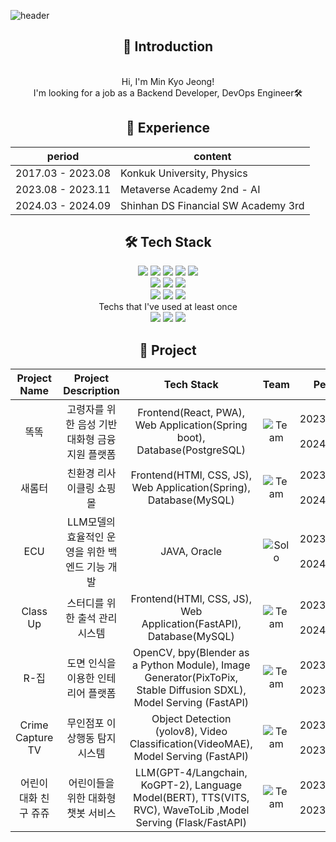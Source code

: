 ![header](https://capsule-render.vercel.app/api?type=venom&color=auto&height=300&section=header&text=Minkyo%20Jeong&fontSize=70)

<div align="center">

## 👋 Introduction 
<div>
    <br>
   Hi, I'm Min Kyo Jeong!
    <br>
   I'm looking for a job as a Backend Developer, DevOps Engineer🛠 <br>
</div>

## 📆 Experience
| period | content |
| ------- | ------- |
| 2017.03 - 2023.08 | Konkuk University, Physics |
| 2023.08 - 2023.11 | Metaverse Academy 2nd - AI |
| 2024.03 - 2024.09 | Shinhan DS Financial SW Academy 3rd |

## 🛠 Tech Stack
<div>
    <img src="https://img.shields.io/badge/Python-3776AB?style=flat-square&logo=Python&logoColor=white"/>
    <img src="https://img.shields.io/badge/Java-007396?style=flat-square&logo=coffeescript&logoColor=white"/>
    <img src="https://img.shields.io/badge/Spring-6DB33F?style=flat-square&logo=Spring&logoColor=white"/>
    <img src="https://img.shields.io/badge/Spring_Boot-6DB33F?style=flat-square&logo=SpringBoot&logoColor=white"/>
    <img src="https://img.shields.io/badge/FastAPI-009688?style=flat-square&logo=FastAPI&logoColor=white"/>
</div>
<div>
    <img src="https://img.shields.io/badge/Oracle-F80000?style=flat-square&logo=Oracle&logoColor=white"/>
    <img src="https://img.shields.io/badge/MySQL-4479A1?style=flat-square&logo=MySQL&logoColor=white"/>
    <img src="https://img.shields.io/badge/PostgreSQL-336791?style=flat-square&logo=PostgreSQL&logoColor=white"/>
</div>
<div>
    <img src="https://img.shields.io/badge/Docker-2496ED?style=flat-square&logo=Docker&logoColor=white"/>
    <img src="https://img.shields.io/badge/Git-F05032?style=flat-square&logo=Git&logoColor=white"/>
    <img src="https://img.shields.io/badge/GitHub-181717?style=flat-square&logo=GitHub&logoColor=white"/>
</div>
<div>
    Techs that I've used at least once<br>
   <img src="https://img.shields.io/badge/Kubernetes-326CE5?style=flat-square&logo=Kubernetes&logoColor=white"/>
   <img src="https://img.shields.io/badge/Jenkins-D24939?style=flat-square&logo=Jenkins&logoColor=white"/>
   <img src="https://img.shields.io/badge/Tekton-F46A2A?style=flat-square&logo=Tekton&logoColor=white"/>
</div>

## 📃 Project

|Project Name|Project Description|Tech Stack|Team|Period|Link|
|:---:|:---:|:---:|:---:|:---:|:---:|
| 똑똑 | 고령자를 위한 음성 기반 대화형 금융 지원 플랫폼 | Frontend(React, PWA), Web Application(Spring boot), Database(PostgreSQL) | ![Team](https://img.shields.io/badge/Team-red) | 2023/07/24 ~ 2024/09/11 | [Repo👉](https://github.com/MinkyoDev/knock-knock)|
| 새롬터 | 친환경 리사이클링 쇼핑몰 | Frontend(HTMl, CSS, JS), Web Application(Spring), Database(MySQL) | ![Team](https://img.shields.io/badge/Team-red) | 2023/05/27 ~ 2024/07/09 | [Repo👉](https://github.com/MinkyoDev/saerom-teo)|
| ECU | LLM모델의 효율적인 운영을 위한 백엔드 기능 개발 | JAVA, Oracle | ![Solo](https://img.shields.io/badge/Solo-blue) | 2023/04/08 ~ 2024/04/15 | [Repo👉](https://github.com/MinkyoDev/efficient-chatbot-use)|
| Class Up | 스터디를 위한 출석 관리 시스템 | Frontend(HTMl, CSS, JS), Web Application(FastAPI), Database(MySQL) | ![Team](https://img.shields.io/badge/Team-red) | 2023/12/14 ~ 2024/01/16 | [Repo👉](https://github.com/MinkyoJeong1/Class-Up)|
| R-집 | 도면 인식을 이용한 인테리어 플랫폼 | OpenCV, bpy(Blender as a Python Module), Image Generator(PixToPix, Stable Diffusion SDXL), Model Serving (FastAPI) | ![Team](https://img.shields.io/badge/Team-red) | 2023/10/06 ~ 2023/11/30 | [Repo👉](https://github.com/MinkyoJeong1/R-zipp)|
| Crime Capture TV | 무인점포 이상행동 탐지 시스템 | Object Detection (yolov8), Video Classification(VideoMAE), Model Serving (FastAPI) | ![Team](https://img.shields.io/badge/Team-red) | 2023/09/04 ~ 2023/09/27 | [Repo👉](https://github.com/MinkyoJeong1/Crime-capture-tv)|
| 어린이 대화 친구 쥬쥬 | 어린이들을 위한 대화형 챗봇 서비스 | LLM(GPT-4/Langchain, KoGPT-2), Language Model(BERT), TTS(VITS, RVC), WaveToLib ,Model Serving (Flask/FastAPI) | ![Team](https://img.shields.io/badge/Team-red) | 2023/08/07 ~ 2023/08/28 | [Repo👉](https://github.com/MinkyoJeong1/JUJU)|



